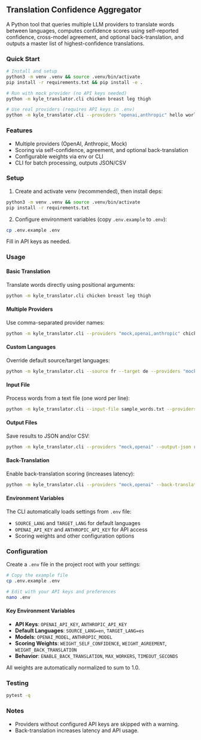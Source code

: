 ## Translation Confidence Aggregator

A Python tool that queries multiple LLM providers to translate words between languages, computes confidence scores using self-reported confidence, cross-model agreement, and optional back-translation, and outputs a master list of highest-confidence translations.

### Quick Start
```bash
# Install and setup
python3 -m venv .venv && source .venv/bin/activate
pip install -r requirements.txt && pip install -e .

# Run with mock provider (no API keys needed)
python -m kyle_translator.cli chicken breast leg thigh

# Use real providers (requires API keys in .env)
python -m kyle_translator.cli --providers "openai,anthropic" hello world
```

### Features
- Multiple providers (OpenAI, Anthropic, Mock)
- Scoring via self-confidence, agreement, and optional back-translation
- Configurable weights via env or CLI
- CLI for batch processing, outputs JSON/CSV

### Setup
1. Create and activate venv (recommended), then install deps:
```bash
python3 -m venv .venv && source .venv/bin/activate
pip install -r requirements.txt
```
2. Configure environment variables (copy `.env.example` to `.env`):
```bash
cp .env.example .env
```
Fill in API keys as needed.

### Usage

#### Basic Translation
Translate words directly using positional arguments:
```bash
python -m kyle_translator.cli chicken breast leg thigh
```

#### Multiple Providers
Use comma-separated provider names:
```bash
python -m kyle_translator.cli --providers "mock,openai,anthropic" chicken breast
```

#### Custom Languages
Override default source/target languages:
```bash
python -m kyle_translator.cli --source fr --target de --providers "mock,openai" bonjour monde
```

#### Input File
Process words from a text file (one word per line):
```bash
python -m kyle_translator.cli --input-file sample_words.txt --providers "mock,openai"
```

#### Output Files
Save results to JSON and/or CSV:
```bash
python -m kyle_translator.cli --providers "mock,openai" --output-json results.json --output-csv results.csv chicken breast
```

#### Back-Translation
Enable back-translation scoring (increases latency):
```bash
python -m kyle_translator.cli --providers "mock,openai" --back-translate chicken breast
```

#### Environment Variables
The CLI automatically loads settings from `.env` file:
- `SOURCE_LANG` and `TARGET_LANG` for default languages
- `OPENAI_API_KEY` and `ANTHROPIC_API_KEY` for API access
- Scoring weights and other configuration options

### Configuration

Create a `.env` file in the project root with your settings:

```bash
# Copy the example file
cp .env.example .env

# Edit with your API keys and preferences
nano .env
```

#### Key Environment Variables
- **API Keys**: `OPENAI_API_KEY`, `ANTHROPIC_API_KEY`
- **Default Languages**: `SOURCE_LANG=en`, `TARGET_LANG=es`
- **Models**: `OPENAI_MODEL`, `ANTHROPIC_MODEL`
- **Scoring Weights**: `WEIGHT_SELF_CONFIDENCE`, `WEIGHT_AGREEMENT`, `WEIGHT_BACK_TRANSLATION`
- **Behavior**: `ENABLE_BACK_TRANSLATION`, `MAX_WORKERS`, `TIMEOUT_SECONDS`

All weights are automatically normalized to sum to 1.0.

### Testing
```bash
pytest -q
```

### Notes
- Providers without configured API keys are skipped with a warning.
- Back-translation increases latency and API usage.
